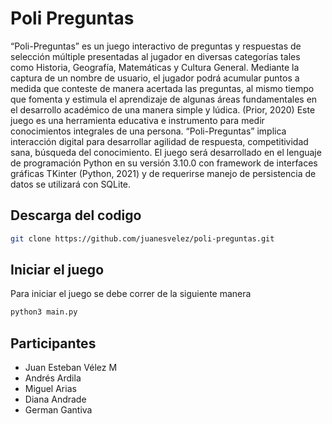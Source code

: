 # Poli Preguntas

“Poli-Preguntas” es un juego interactivo de preguntas y respuestas de selección múltiple presentadas al jugador en diversas categorías tales como Historia, Geografía, Matemáticas y Cultura General. 
Mediante la captura de un nombre de usuario, el jugador podrá acumular puntos a medida que conteste de manera acertada las preguntas, al mismo tiempo que fomenta y estimula el aprendizaje de algunas áreas fundamentales en el desarrollo académico de una manera simple y lúdica. (Prior, 2020)
Este juego es una herramienta educativa e instrumento para medir conocimientos integrales de una persona. “Poli-Preguntas” implica interacción digital para desarrollar agilidad de respuesta, competitividad sana, búsqueda del conocimiento.
El juego será desarrollado en el lenguaje de programación Python en su versión 3.10.0 con framework de interfaces gráficas TKinter (Python, 2021) y de requerirse manejo de persistencia de datos se utilizará con SQLite.

## Descarga del codigo 

```bash
git clone https://github.com/juanesvelez/poli-preguntas.git
```

## Iniciar el juego

Para iniciar el juego se debe correr de la siguiente manera

```bash
python3 main.py
```

## Participantes 
- Juan Esteban Vélez M
-  Andrés Ardila
- Miguel Arias
- Diana Andrade
- German Gantiva
